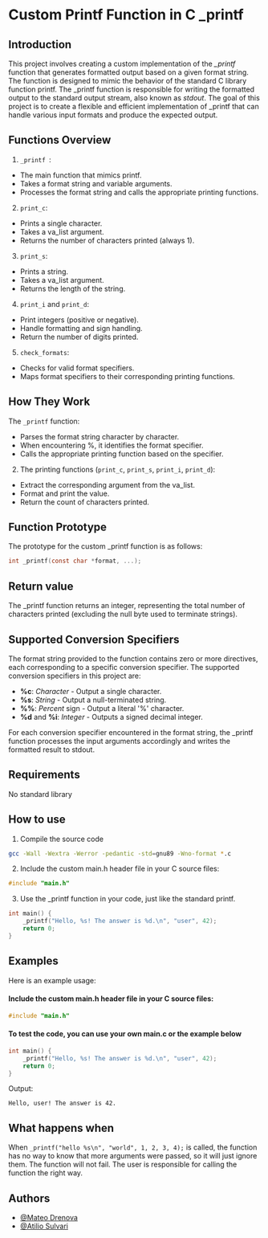 # Custom Printf Function in C _printf

## Introduction

This project involves creating a custom implementation of the *_printf* function that generates formatted output based on a given format string. The function is designed to mimic the behavior of the standard C library function printf. The _printf function is responsible for writing the formatted output to the standard output stream, also known as *stdout*.
The goal of this project is to create a flexible and efficient implementation of _printf that can handle various input formats and produce the expected output.

## Functions Overview
1. ```_printf ```:

- The main function that mimics printf.
- Takes a format string and variable arguments.
- Processes the format string and calls the appropriate printing functions.
2. ``` print_c ```:

- Prints a single character.
- Takes a va_list argument.
- Returns the number of characters printed (always 1).
3. ``` print_s ```:

- Prints a string.
- Takes a va_list argument.
- Returns the length of the string.
4. ``` print_i ``` and ``` print_d ```:

- Print integers (positive or negative).
- Handle formatting and sign handling.
- Return the number of digits printed.
5. ``` check_formats ```:

- Checks for valid format specifiers.
- Maps format specifiers to their corresponding printing functions.
## How They Work
The ``` _printf ``` function:

- Parses the format string character by character.
- When encountering %, it identifies the format specifier.
- Calls the appropriate printing function based on the specifier.
2. The printing functions (``` print_c ```, ``` print_s ```, ``` print_i ```, ``` print_d ```):

- Extract the corresponding argument from the va_list.
- Format and print the value.
- Return the count of characters printed.

## Function Prototype
The prototype for the custom _printf function is as follows:
```c
int _printf(const char *format, ...);
```

## Return value
The _printf function returns an integer, representing the total number of characters printed (excluding the null byte used to terminate strings).

## Supported Conversion Specifiers

 The format string provided to the function contains zero or more directives, each corresponding to a specific conversion specifier. The supported conversion specifiers in this project are:

* **%c**: *Character* - Output a single character.
* **%s**: *String* - Output a null-terminated string.
* **%%**: *Percent* sign - Output a literal '%' character.
* **%d** and **%i**: *Integer* - Outputs a signed decimal integer.

For each conversion specifier encountered in the format string, the _printf function processes the input arguments accordingly and writes the formatted result to stdout. 

## Requirements
No standard library

## How to use
1. Compile the source code
```bash
gcc -Wall -Wextra -Werror -pedantic -std=gnu89 -Wno-format *.c
```
2. Include the custom main.h header file in your C source files:
```c
#include "main.h"
```
3. Use the _printf function in your code, just like the standard printf.
```c
int main() {
    _printf("Hello, %s! The answer is %d.\n", "user", 42);
    return 0;
}
```
## Examples
Here is an example usage:
#### Include the custom main.h header file in your C source files:
```c
#include "main.h"
```
#### To test the code, you can use your own main.c or the example below

```c
int main() {
    _printf("Hello, %s! The answer is %d.\n", "user", 42);
    return 0;
}
```
Output:
```
Hello, user! The answer is 42.
```
## What happens when
When ``` _printf("hello %s\n", "world", 1, 2, 3, 4); ``` 
is called, the function has no way to know that more arguments were passed, so it will just ignore them. The function will not fail. The user is responsible for calling the function the right way.




## Authors

- [@Mateo Drenova](https://www.github.com/MDrenova)
- [@Atilio Sulvari](https://www.github.com/a7il10/)
```

